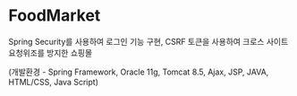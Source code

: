 # FoodMarket

Spring Security를 사용하여 로그인 기능 구현, CSRF 토큰을 사용하여 크로스 사이트 요청위조를 방지한 쇼핑몰

(개발환경 - Spring Framework, Oracle 11g, Tomcat 8.5, Ajax, JSP, JAVA, HTML/CSS, Java Script)
